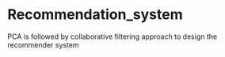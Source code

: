 # Recommendation_system
PCA is followed by collaborative filtering approach to design the recommender system
